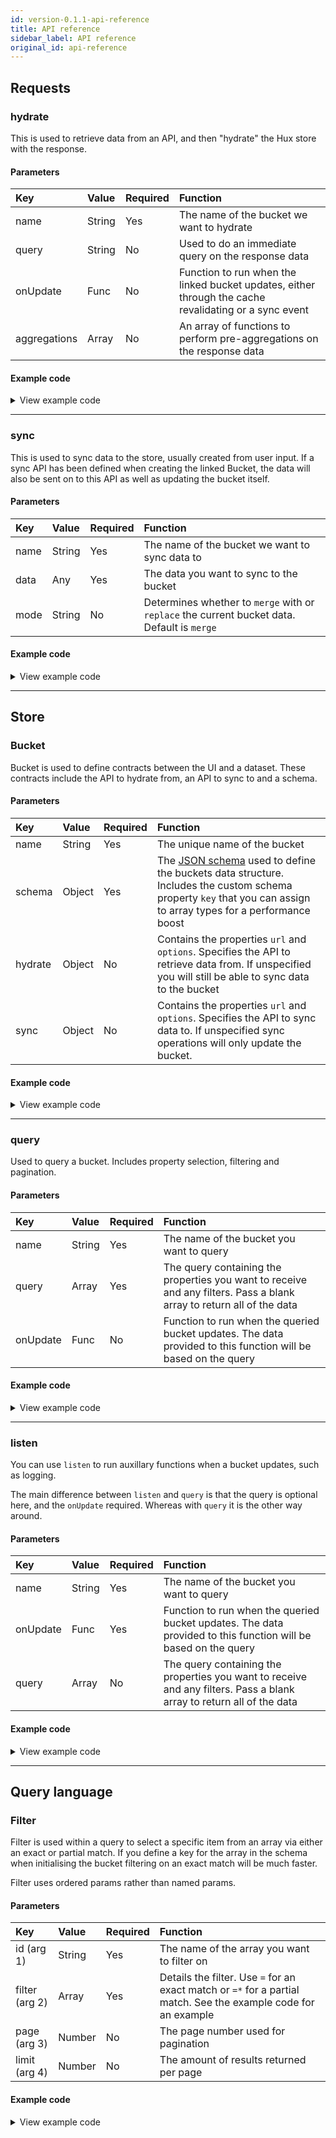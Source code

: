 ```yaml
---
id: version-0.1.1-api-reference
title: API reference
sidebar_label: API reference
original_id: api-reference
---
```


## Requests

### hydrate

This is used to retrieve data from an API, and then "hydrate" the Hux store with the response. 

#### Parameters

| Key | Value | Required | Function |
| :------------- | :---------- | :---------- | :----------- |
| name | String | Yes | The name of the bucket we want to hydrate |
| query | String | No | Used to do an immediate query on the response data |
| onUpdate | Func | No | Function to run when the linked bucket updates, either through the cache revalidating or a sync event |
| aggregations | Array | No | An array of functions to perform pre-aggregations on the response data |

#### Example code

<details>
  <summary>View example code</summary>
  
  ```js
  import { hydrate } from '@hux-js/hux';

  ...

  const userCounter = (data) => {
    const userCount = data.users.length;
    return { ...data, userCount };
  }

  ...

  const hydrateUsers = async () => {
    const { meta: { icon, size }, users, userCount } = await hydrate({
      name: 'Users',
      query: [
        ['meta', ['icon', 'size'],
        Filter('users', ['name=John Smith']),
        'userCount'
      ],
      onUpdate: (newUsersData) => updateUsers(newUsersData)
      aggregations: [userCounter]
    });

    updateUsers(users);
    updateUserCount(userCount);
    updateMeta(icon, size);
  };

  hydrateUsers();
  ```
</details>

---

### sync

This is used to sync data to the store, usually created from user input. If a sync API has been defined when creating the linked Bucket, the data will also be sent on to this API as well as updating the bucket itself.

#### Parameters

| Key | Value | Required | Function |
| :------------- | :---------- | :---------- | :----------- |
| name | String | Yes | The name of the bucket we want to sync data to |
| data | Any | Yes | The data you want to sync to the bucket |
| mode | String | No | Determines whether to `merge` with or `replace` the current bucket data. Default is `merge` |

#### Example code

<details>
  <summary>View example code</summary>
  
  ```js
  import { sync } from '@hux-js/hux';

  ...

  const resetUsers = async () => {
    await sync({
      name: 'Users',
      data: {
        users: [],
      },
      mode: 'replace'
    });
  }

  resetUsers();
  ```
</details>

---

## Store

### Bucket

Bucket is used to define contracts between the UI and a dataset. These contracts include the API to hydrate from, an API to sync to and a schema.

#### Parameters

| Key | Value | Required | Function |
| :------------- | :---------- | :---------- | :----------- |
| name | String | Yes | The unique name of the bucket |
| schema | Object | Yes | The [JSON schema](https://json-schema.org/learn/getting-started-step-by-step.html) used to define the buckets data structure. Includes the custom schema property `key` that you can assign to array types for a performance boost |
| hydrate | Object | No | Contains the properties `url` and `options`. Specifies the API to retrieve data from. If unspecified you will still be able to sync data to the bucket |
| sync | Object | No | Contains the properties `url` and `options`. Specifies the API to sync data to. If unspecified sync operations will only update the bucket. |

#### Example code

<details>
  <summary>View example code</summary>
  
  ```js
  import { Bucket } from '@hux-js/hux';

  ...

  Bucket({
    name: 'Users',
    hydrate: {
      url: 'http://your-api.com/users',
      options: {
        method: 'GET'
      }
    },
    sync: {
      url: 'http://your-api.com/users/create',
      options: {
        method: 'POST',
      }
    },
    schema: {
      type: 'object',
      properties: {
        meta: { type: 'object' },
        users: { type: 'array', key: 'name' },
        userCount: { type: 'number' },
      },
      required: ['users']
    }
  });
  ```
</details>

---

### query

Used to query a bucket. Includes property selection, filtering and pagination.

#### Parameters

| Key | Value | Required | Function |
| :------------- | :---------- | :---------- | :----------- |
| name | String | Yes | The name of the bucket you want to query |
| query | Array | Yes | The query containing the properties you want to receive and any filters. Pass a blank array to return all of the data |
| onUpdate | Func | No | Function to run when the queried bucket updates. The data provided to this function will be based on the query |

#### Example code

<details>
  <summary>View example code</summary>
  
  ```js
  import { query, Filter } from '@hux-js/hux';

  ...

  const queryUsers = async () => {
    const { userCount, users } = await query({
      name: 'Users',
      query: [
        'userCount',
        Filter(
          'users',
          ['name=John Smith'],
          1, 50
        ),
      ],
      onUpdate: (newUsers) => updateUsers(newUsers)
    });

    updateUsers(users);
    updateUserCount(userCount);
  }

  queryUsers();
  ```
</details>

---

### listen

You can use `listen` to run auxillary functions when a bucket updates, such as logging.

The main difference between `listen` and `query` is that the query is optional here, and the `onUpdate` required. Whereas with `query` it is the other way around.

#### Parameters

| Key | Value | Required | Function |
| :------------- | :---------- | :---------- | :----------- |
| name | String | Yes | The name of the bucket you want to query |
| onUpdate | Func | Yes | Function to run when the queried bucket updates. The data provided to this function will be based on the query |
| query | Array | No | The query containing the properties you want to receive and any filters. Pass a blank array to return all of the data |

#### Example code

<details>
  <summary>View example code</summary>
  
  ```js
  import { listen } from '@hux-js/hux';

  ...

  listen({
    name: 'Users',
    onUpdate: () => {
      console.log('Users bucket updated')
    }
  })
  ```
</details>

---

## Query language

### Filter

Filter is used within a query to select a specific item from an array via either an exact or partial match. If you define a key for the array in the schema when initialising the bucket filtering on an exact match will be much faster.

Filter uses ordered params rather than named params.

#### Parameters

| Key | Value | Required | Function |
| :------------- | :---------- | :---------- | :----------- |
| id (arg 1) | String | Yes | The name of the array you want to filter on  |
| filter (arg 2) | Array | Yes | Details the filter. Use `=` for an exact match or `=*` for a partial match. See the example code for an example |
| page (arg 3) | Number | No | The page number used for pagination |
| limit (arg 4) | Number | No | The amount of results returned per page |

#### Example code

<details>
  <summary>View example code</summary>
  
  ```js
  import { query, Filter } from '@hux-js/hux';

  ...

  const queryUsers = async () => {
    const { users } = await query({
      name: 'Users',
      query: [
        Filter(
          'users',
          ['name=*John'], // return all rows where the name contains 'John' in the users array
          1, 50
        ),
      ],
    });

    updateUsers(users);
  }

  queryUsers();
  ```
</details>



